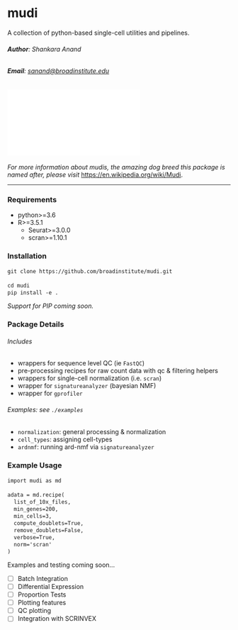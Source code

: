 # mudi
A collection of python-based single-cell utilities and pipelines.

###### **Author**: Shankara Anand

###### **Email**: sanand@broadinstitute.edu

![](./hazel.pdf)

_For more information about mudis, the amazing dog breed this package is named after, please visit_ https://en.wikipedia.org/wiki/Mudi.

---

### Requirements
  * python>=3.6
  * R>=3.5.1
    * Seurat>=3.0.0
    * scran>=1.10.1

### Installation
```{bash}
git clone https://github.com/broadinstitute/mudi.git

cd mudi
pip install -e .
```

_Support for PIP coming soon._

### Package Details

###### Includes
* wrappers for sequence level QC (ie `FastQC`)
* pre-processing recipes for raw count data with qc & filtering helpers
* wrappers for single-cell normalization (i.e. `scran`)
* wrapper for `signatureanalyzer` (bayesian NMF)
* wrapper for `gprofiler`

###### Examples: see `./examples`
* `normalization`: general processing & normalization
* `cell_types`: assigning cell-types
* `ardnmf`: running ard-nmf via `signatureanalyzer`

### Example Usage

```{python}
import mudi as md

adata = md.recipe(
  list_of_10x_files,
  min_genes=200,
  min_cells=3,
  compute_doublets=True,
  remove_doublets=False,
  verbose=True,
  norm='scran'
)
```

Examples and testing coming soon...

- [ ] Batch Integration
- [ ] Differential Expression
- [ ] Proportion Tests
- [ ] Plotting features
- [ ] QC plotting
- [ ] Integration with SCRINVEX

